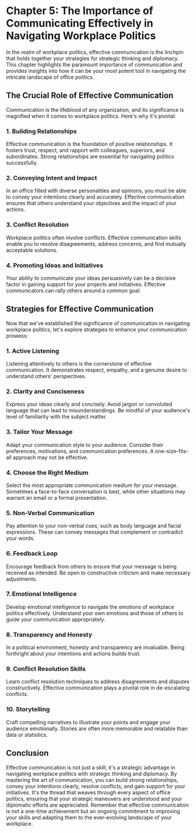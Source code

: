 Chapter 5: The Importance of Communicating Effectively in Navigating Workplace Politics
=======================================================================================

In the realm of workplace politics, effective communication is the linchpin that holds together your strategies for strategic thinking and diplomacy. This chapter highlights the paramount importance of communication and provides insights into how it can be your most potent tool in navigating the intricate landscape of office politics.

The Crucial Role of Effective Communication
-------------------------------------------

Communication is the lifeblood of any organization, and its significance is magnified when it comes to workplace politics. Here's why it's pivotal:

### **1. Building Relationships**

Effective communication is the foundation of positive relationships. It fosters trust, respect, and rapport with colleagues, superiors, and subordinates. Strong relationships are essential for navigating politics successfully.

### **2. Conveying Intent and Impact**

In an office filled with diverse personalities and opinions, you must be able to convey your intentions clearly and accurately. Effective communication ensures that others understand your objectives and the impact of your actions.

### **3. Conflict Resolution**

Workplace politics often involve conflicts. Effective communication skills enable you to resolve disagreements, address concerns, and find mutually acceptable solutions.

### **4. Promoting Ideas and Initiatives**

Your ability to communicate your ideas persuasively can be a decisive factor in gaining support for your projects and initiatives. Effective communicators can rally others around a common goal.

Strategies for Effective Communication
--------------------------------------

Now that we've established the significance of communication in navigating workplace politics, let's explore strategies to enhance your communication prowess:

### **1. Active Listening**

Listening attentively to others is the cornerstone of effective communication. It demonstrates respect, empathy, and a genuine desire to understand others' perspectives.

### **2. Clarity and Conciseness**

Express your ideas clearly and concisely. Avoid jargon or convoluted language that can lead to misunderstandings. Be mindful of your audience's level of familiarity with the subject matter.

### **3. Tailor Your Message**

Adapt your communication style to your audience. Consider their preferences, motivations, and communication preferences. A one-size-fits-all approach may not be effective.

### **4. Choose the Right Medium**

Select the most appropriate communication medium for your message. Sometimes a face-to-face conversation is best, while other situations may warrant an email or a formal presentation.

### **5. Non-Verbal Communication**

Pay attention to your non-verbal cues, such as body language and facial expressions. These can convey messages that complement or contradict your words.

### **6. Feedback Loop**

Encourage feedback from others to ensure that your message is being received as intended. Be open to constructive criticism and make necessary adjustments.

### **7. Emotional Intelligence**

Develop emotional intelligence to navigate the emotions of workplace politics effectively. Understand your own emotions and those of others to guide your communication appropriately.

### **8. Transparency and Honesty**

In a political environment, honesty and transparency are invaluable. Being forthright about your intentions and actions builds trust.

### **9. Conflict Resolution Skills**

Learn conflict resolution techniques to address disagreements and disputes constructively. Effective communication plays a pivotal role in de-escalating conflicts.

### **10. Storytelling**

Craft compelling narratives to illustrate your points and engage your audience emotionally. Stories are often more memorable and relatable than data or statistics.

Conclusion
----------

Effective communication is not just a skill; it's a strategic advantage in navigating workplace politics with strategic thinking and diplomacy. By mastering the art of communication, you can build strong relationships, convey your intentions clearly, resolve conflicts, and gain support for your initiatives. It's the thread that weaves through every aspect of office politics, ensuring that your strategic maneuvers are understood and your diplomatic efforts are appreciated. Remember that effective communication is not a one-time achievement but an ongoing commitment to improving your skills and adapting them to the ever-evolving landscape of your workplace.
